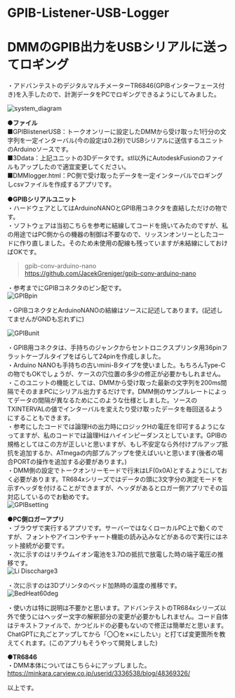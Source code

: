 # GPIB-Listener-USB-Logger  
# DMMのGPIB出力をUSBシリアルに送ってロギング  
  
・アドバンテストのデジタルマルチメーターTR6846(GPIBインターフェース付き)を入手したので、計測データをPCでロギングできるようにしてみました。  
  
![system_diagram](https://github.com/user-attachments/assets/c61e526c-b03f-4a65-a4de-52e0ac8bca7f)

  
**●ファイル**  
■GPIBlistenerUSB：トークオンリーに設定したDMMから受け取った1行分の文字列を一定インターバル(今の設定は0.2秒)でUSBシリアルに送信するユニットのArduinoソースです。  
■3Ddata：上記ユニットの3Dデータです。stl以外にAutodeskFusionのファイルもアップしたので適宜変更してください。  
■DMMlogger.html：PC側で受け取ったデータを一定インターバルでロギングしcsvファイルを作成するアプリです。  
  
**●GPIBシリアルユニット**  
・ハードウェアとしてはArduinoNANOとGPIB用コネクタを直結しただけの物です。  
・ソフトウェアは当初こちらを参考に結線してコードを焼いてみたのですが、私の用途ではPC側からの機器の制御は不要なので、リッスンオンリーとしたコードに作り直しました。そのため未使用の配線も残っていますが未結線にしておけばOKです。  
>gpib-conv-arduino-nano  
https://github.com/JacekGreniger/gpib-conv-arduino-nano  

・参考までにGPIBコネクタのピン配です。  
![GPIBpin](https://github.com/user-attachments/assets/c07e5797-d3c2-43d8-928c-c24af66da4ae)

・GPIBコネクタとArduinoNANOの結線はソースに記述してあります。(記述してませんがGNDも忘れずに)  
  

![GPIBunit](https://github.com/user-attachments/assets/732c0782-f8b0-4086-b972-6f68c2644444)


・GPIB用コネクタは、手持ちのジャンクからセントロニクスプリンタ用36pinフラットケーブルタイプをばらして24pinを作成しました。  
・Arduino NANOも手持ちの古いmini-Bタイプを使いました。もちろんType-Cの物でもOKでしょうが、ケースの穴位置の多少の修正が必要かもしれません。  
・このユニットの機能としては、DMMから受け取った最新の文字列を200ms間隔でそのままPCにシリアル出力するだけです。DMM側のサンプルレートによってデータの間隔が異なるためにこのような仕様としました。ソースのTXINTERVALの値でインターバルを変えたり受け取ったデータを毎回送るようにすることもできます。  
・参考にしたコードでは論理Hの出力時にロジックHの電圧を印可するようになってますが、私のコードでは論理Hはハイインピーダンスとしています。GPIBの規格としてはこの方が正しいと思いますが、もし不安定なら外付けプルアップ抵抗を追加するか、ATmegaの内部プルアップを使えばいいと思います(後者の場合PORTの操作を追加する必要があります。)  
・DMM側の設定でトークオンリーモードで行末はLF(0x0A)とするようにしておく必要があります。TR684xシリーズではデータの頭に3文字分の測定モードを示すヘッダを付けることができますが、ヘッダがあるとロガー側アプリでその旨対応しているのでお勧めです。  
![GPIBsetting](https://github.com/user-attachments/assets/17605abb-a7fc-4087-8a0c-9e1f38a2648f)

  
**●PC側ロガーアプリ**  
・ブラウザで実行するアプリです。サーバーではなくローカルPC上で動くのですが、フォントやアイコンやチャート機能の読み込みなどがあるので実行にはネット接続が必要です。  
・次に示すのはリチウムイオン電池を3.7Ωの抵抗で放電した時の端子電圧の推移です。  
![Li Disccharge3](https://github.com/user-attachments/assets/0a7a33dc-4ccc-4745-b544-76d1073ebc3a)

・次に示すのは3Dプリンタのベッド加熱時の温度の推移です。
![BedHeat60deg](https://github.com/user-attachments/assets/9925f59b-d6a1-49f7-b655-861c6443d379)

  
・使い方は特に説明は不要かと思います。アドバンテストのTR684xシリーズ以外で使うにはヘッダー文字の解釈部分の変更が必要かもしれません。コード自体はテキストファイルで、かつビルドの必要もないので修正は簡単だと思います。ChatGPTに丸ごとアップしてから「〇〇を××にしたい」と打てば変更箇所を教えてくれます。(このアプリもそうやって開発しました)   
  
**●TR6846**  
・DMM本体についてはこちら↓にアップしました。  
https://minkara.carview.co.jp/userid/3336538/blog/48369326/

以上です。
